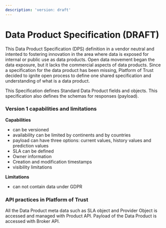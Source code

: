 ```yaml
---
description: 'version: draft'
---
```


# Data Product Specification \(DRAFT\)

This Data Product Specification \(DPS\) definition in a vendor neutral and intented to fostering innovation in the area where data is exposed for internal or public use as data products. Open data movement began the data exposure, but it lacks the commercial aspects of data products. Since a specification for the data product has been missing, Platform of Trust decided to ignite open process to define one shared specification and understanding of what is a data product.

This Specification defines Standard Data Product fields and objects. This specification also defines the schemas for responses \(payload\).

### Version 1 capabilities and limitations

**Capabilities**

* can be versioned
* availability can be limited by continents and by countries
* payload can have three options: current values, history values and prediction values
* SLA can be defined
* Owner information
* Creation and modification timestamps
* visibility limitations

**Limitations**

* can not contain data under GDPR

### API practices in Platform of Trust

All the Data Product meta data such as SLA object and Provider Object is accessed and managed with Product API. Payload of the Data Product is accessed with Broker API. 

### 





